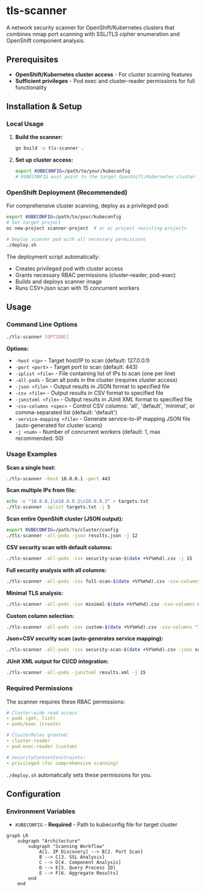 # tls-scanner

A network security scanner for OpenShift/Kubernetes clusters that combines nmap port scanning with SSL/TLS cipher enumeration and OpenShift component analysis.

## Prerequisites

- **OpenShift/Kubernetes cluster access** - For cluster scanning features
- **Sufficient privileges** - Pod exec and cluster-reader permissions for full functionality

## Installation & Setup

### Local Usage

1. **Build the scanner:**
   ```bash
   go build -o tls-scanner .
   ```

2. **Set up cluster access:**
   ```bash
   export KUBECONFIG=/path/to/your/kubeconfig
   # KUBECONFIG must point to the target OpenShift/Kubernetes cluster you want to scan
   ```

### OpenShift Deployment (Recommended)

For comprehensive cluster scanning, deploy as a privileged pod:

```bash
export KUBECONFIG=/path/to/your/kubeconfig
# Set target project
oc new-project scanner-project  # or oc project <existing-project>

# Deploy scanner pod with all necessary permissions
./deploy.sh
```

The deployment script automatically:
- Creates privileged pod with cluster access
- Grants necessary RBAC permissions (cluster-reader, pod-exec)  
- Builds and deploys scanner image
- Runs CSV+Json scan with 15 concurrent workers

## Usage

### Command Line Options

```bash
./tls-scanner [OPTIONS]
```

**Options:**
- `-host <ip>` - Target host/IP to scan (default: 127.0.0.1)
- `-port <port>` - Target port to scan (default: 443)  
- `-iplist <file>` - File containing list of IPs to scan (one per line)
- `-all-pods` - Scan all pods in the cluster (requires cluster access)
- `-json <file>` - Output results in JSON format to specified file
- `-csv <file>` - Output results in CSV format to specified file
- `-junitxml <file>` - Output results in JUnit XML format to specified file
- `-csv-columns <spec>` - Control CSV columns: 'all', 'default', 'minimal', or comma-separated list (default: 'default')
- `-service-mapping <file>` - Generate service-to-IP mapping JSON file (auto-generated for cluster scans)
- `-j <num>` - Number of concurrent workers (default: 1, max recommended: 50)

### Usage Examples

**Scan a single host:**
```bash
./tls-scanner -host 10.0.0.1 -port 443
```

**Scan multiple IPs from file:**
```bash
echo -e "10.0.0.1\n10.0.0.2\n10.0.0.3" > targets.txt
./tls-scanner -iplist targets.txt -j 5
```

**Scan entire OpenShift cluster (JSON output):**
```bash
export KUBECONFIG=/path/to/cluster/config
./tls-scanner -all-pods -json results.json -j 12
```

**CSV security scan with default columns:**
```bash
./tls-scanner -all-pods -csv security-scan-$(date +%Y%m%d).csv -j 15
```

**Full security analysis with all columns:**
```bash  
./tls-scanner -all-pods -csv full-scan-$(date +%Y%m%d).csv -csv-columns all -j 15
```

**Minimal TLS analysis:**
```bash
./tls-scanner -all-pods -csv minimal-$(date +%Y%m%d).csv -csv-columns minimal -j 15
```

**Custom column selection:**
```bash
./tls-scanner -all-pods -csv custom-$(date +%Y%m%d).csv -csv-columns "IP Address,Port,Service,TLS Version,Cipher Suites,Process Name" -j 15
```

**Json+CSV security scan (auto-generates service mapping):**
```bash
./tls-scanner -all-pods -csv security-scan-$(date +%Y%m%d).csv -json security-scan-$(date +%Y%m%d).json -j 15
```

**JUnit XML output for CI/CD integration:**
```bash
./tls-scanner -all-pods -junitxml results.xml -j 15
```

### Required Permissions

The scanner requires these RBAC permissions:

```yaml
# Cluster-wide read access
- pods (get, list)
- pods/exec (create)

# ClusterRoles granted:
- cluster-reader
- pod-exec-reader (custom)

# SecurityContextConstraints:
- privileged (for comprehensive scanning)
```
`./deploy.sh` automatically sets these permissions for you.

## Configuration

### Environment Variables
- `KUBECONFIG` - **Required** - Path to kubeconfig file for target cluster
  
```mermaid
graph LR
    subgraph "Architecture"
        subgraph "Scanning Workflow"
            A[1. IP Discovery] --> B[2. Port Scan]
            B --> C[3. SSL Analysis]
            C --> D[4. Component Analysis]
            D --> E[5. Query Process ID]
            E --> F[6. Aggregate Results]
        end
    end

```
  